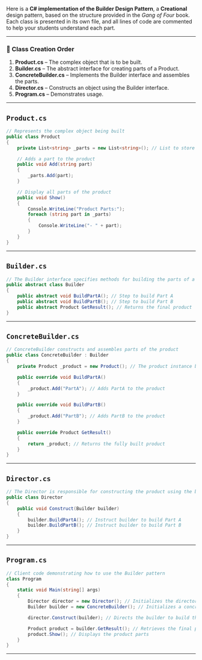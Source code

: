 Here is a **C# implementation of the Builder Design Pattern**, a **Creational** design pattern, based on the structure provided in the *Gang of Four* book. Each class is presented in its own file, and all lines of code are commented to help your students understand each part.

---

### 🔧 Class Creation Order

1. **Product.cs** – The complex object that is to be built.
2. **Builder.cs** – The abstract interface for creating parts of a Product.
3. **ConcreteBuilder.cs** – Implements the Builder interface and assembles the parts.
4. **Director.cs** – Constructs an object using the Builder interface.
5. **Program.cs** – Demonstrates usage.

---

## `Product.cs`
```csharp
// Represents the complex object being built
public class Product
{
    private List<string> _parts = new List<string>(); // List to store product parts

    // Adds a part to the product
    public void Add(string part)
    {
        _parts.Add(part);
    }

    // Display all parts of the product
    public void Show()
    {
        Console.WriteLine("Product Parts:");
        foreach (string part in _parts)
        {
            Console.WriteLine("- " + part);
        }
    }
}
```

---

## `Builder.cs`
```csharp
// The Builder interface specifies methods for building the parts of a Product
public abstract class Builder
{
    public abstract void BuildPartA(); // Step to build Part A
    public abstract void BuildPartB(); // Step to build Part B
    public abstract Product GetResult(); // Returns the final product
}
```

---

## `ConcreteBuilder.cs`
```csharp
// ConcreteBuilder constructs and assembles parts of the product
public class ConcreteBuilder : Builder
{
    private Product _product = new Product(); // The product instance being built

    public override void BuildPartA()
    {
        _product.Add("PartA"); // Adds PartA to the product
    }

    public override void BuildPartB()
    {
        _product.Add("PartB"); // Adds PartB to the product
    }

    public override Product GetResult()
    {
        return _product; // Returns the fully built product
    }
}
```

---

## `Director.cs`
```csharp
// The Director is responsible for constructing the product using the builder
public class Director
{
    public void Construct(Builder builder)
    {
        builder.BuildPartA(); // Instruct builder to build Part A
        builder.BuildPartB(); // Instruct builder to build Part B
    }
}
```

---

## `Program.cs`
```csharp
// Client code demonstrating how to use the Builder pattern
class Program
{
    static void Main(string[] args)
    {
        Director director = new Director(); // Initializes the director
        Builder builder = new ConcreteBuilder(); // Initializes a concrete builder

        director.Construct(builder); // Directs the builder to build the product

        Product product = builder.GetResult(); // Retrieves the final product
        product.Show(); // Displays the product parts
    }
}
```

---


